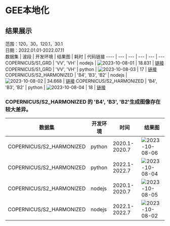 # GEE本地化
## 结果展示
范围：120，30，120.1，30.1  
日期：2022.01.01-2022.07.11  
数据集 | 波段 | 开发环境 | 结果图 | 耗时 | 代码链接
----  | --- | --- | --- | --- | ---
COPERNICUS/S1_GRD | 'VV', 'VH' | nodejs | ![2023-10-08-01](https://github.com/ZYJ-Group/Tanghy/assets/94824386/71c1d2b1-a412-4092-97cb-dd40a10b76d2) | 18.831 | [链接](https://github.com/ZYJ-Group/Tanghy/blob/main/4-weekly_work/2023-10-08/2023-10-08-01.txt)
COPERNICUS/S1_GRD | 'VV', 'VH' | python | ![2023-10-08-03](https://github.com/ZYJ-Group/Tanghy/assets/94824386/fb72cd57-88b3-4eb8-8f20-4d05108cec42) | 17 | [链接](https://github.com/ZYJ-Group/Tanghy/blob/main/4-weekly_work/2023-10-08/2023-10-08-03.txt)
COPERNICUS/S2_HARMONIZED | 'B4', 'B3', 'B2' | nodejs | ![2023-10-08-02](https://github.com/ZYJ-Group/Tanghy/assets/94824386/a074b7c2-9427-4d0d-abdc-02efcde4f4b4) | 34.668 | [链接](https://github.com/ZYJ-Group/Tanghy/blob/main/4-weekly_work/2023-10-08/2023-10-08-02.txt)
COPERNICUS/S2_HARMONIZED | 'B4', 'B3', 'B2' | python | ![2023-10-08-04](https://github.com/ZYJ-Group/Tanghy/assets/94824386/f068f740-870a-4817-9e0f-1ed96aefaab8) | 18 | [链接](https://github.com/ZYJ-Group/Tanghy/blob/main/4-weekly_work/2023-10-08/2023-10-08-04.txt)

### COPERNICUS/S2_HARMONIZED 的 'B4', 'B3', 'B2'生成图像存在较大差异。   
数据集 | 开发环境 | 时间 | 结果图
----  | --- | --- | --- 
COPERNICUS/S2_HARMONIZED | python | 2020.1-2020.7 | ![2023-10-08-06](https://github.com/ZYJ-Group/Tanghy/assets/94824386/dab11f23-dbee-4a2a-a15d-e439bbb0e4fa)
COPERNICUS/S2_HARMONIZED | python | 2022.1-2022.7 | ![2023-10-08-04](https://github.com/ZYJ-Group/Tanghy/assets/94824386/f068f740-870a-4817-9e0f-1ed96aefaab8) 
COPERNICUS/S2_HARMONIZED | nodejs | 2020.1-2020.7 | ![2023-10-08-05](https://github.com/ZYJ-Group/Tanghy/assets/94824386/c57542f7-b1f1-482d-94b6-a213552f4239) 
COPERNICUS/S2_HARMONIZED | nodejs | 2022.1-2022.7 | ![2023-10-08-02](https://github.com/ZYJ-Group/Tanghy/assets/94824386/ae82f207-cc21-4d91-82a4-bf2a8761b8ef) 
